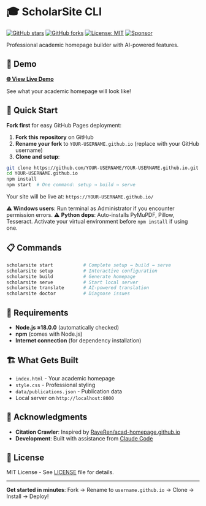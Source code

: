 # 🎓 ScholarSite CLI

[![GitHub stars](https://img.shields.io/github/stars/holdon1221/ScholarSite?style=social)](https://github.com/holdon1221/ScholarSite/stargazers)
[![GitHub forks](https://img.shields.io/github/forks/holdon1221/ScholarSite?style=social)](https://github.com/holdon1221/ScholarSite/network/members)
[![License: MIT](https://img.shields.io/badge/License-MIT-yellow.svg)](https://opensource.org/licenses/MIT)
[![Sponsor](https://img.shields.io/badge/Sponsor-❤️-red?style=flat&logo=github)](https://github.com/sponsors/holdon1221)

Professional academic homepage builder with AI-powered features.

## 📖 Demo

**[🌐 View Live Demo](https://holdon1221.github.io/)**

See what your academic homepage will look like!

## 🚀 Quick Start

**Fork first** for easy GitHub Pages deployment:

1. **Fork this repository** on GitHub 
2. **Rename your fork** to `YOUR-USERNAME.github.io` (replace with your GitHub username)
3. **Clone and setup**:

```bash
git clone https://github.com/YOUR-USERNAME/YOUR-USERNAME.github.io.git
cd YOUR-USERNAME.github.io
npm install
npm start  # One command: setup → build → serve
```

Your site will be live at: `https://YOUR-USERNAME.github.io/`

⚠️ **Windows users**: Run terminal as Administrator if you encounter permission errors.
⚠️ **Python deps**: Auto-installs PyMuPDF, Pillow, Tesseract. Activate your virtual environment before `npm install` if using one.

## 📋 Commands

```bash
scholarsite start           # Complete setup → build → serve
scholarsite setup           # Interactive configuration
scholarsite build           # Generate homepage
scholarsite serve           # Start local server
scholarsite translate       # AI-powered translation
scholarsite doctor          # Diagnose issues
```

## 🔧 Requirements

- **Node.js ≥18.0.0** (automatically checked)
- **npm** (comes with Node.js)
- **Internet connection** (for dependency installation)

## 🏗️ What Gets Built

- `index.html` - Your academic homepage
- `style.css` - Professional styling
- `data/publications.json` - Publication data
- Local server on `http://localhost:8000`

## 🙏 Acknowledgments

- **Citation Crawler**: Inspired by [RayeRen/acad-homepage.github.io](https://github.com/RayeRen/acad-homepage.github.io)
- **Development**: Built with assistance from [Claude Code](https://claude.ai/code)

## 📄 License

MIT License - See [LICENSE](LICENSE) file for details.

---

**Get started in minutes**: Fork → Rename to `username.github.io` → Clone → Install → Deploy!